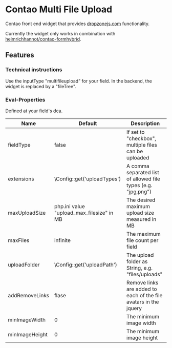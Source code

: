 # Contao Multi File Upload

Contao front end widget that provides [dropzonejs.com](http://www.dropzonejs.com/) functionality.

Currently the widget only works in combination with [heimrichhannot/contao-formhybrid](https://github.com/heimrichhannot/contao-formhybrid).

## Features

### Technical instructions

Use the inputType "multifileupload" for your field. In the backend, the widget is replaced by a "fileTree".

### Eval-Properties

Defined at your field's dca.

Name | Default | Description
---- | ------- | -----------
fieldType | false | If set to "checkbox", multiple files can be uploaded
extensions | \Config::get('uploadTypes') | A comma separated list of allowed file types (e.g. "jpg,png")
maxUploadSize | php.ini value "upload_max_filesize" in MB | The desired maximum upload size measured in MB
maxFiles | infinite | The maximum file count per field
uploadFolder | \Config::get('uploadPath') | The upload folder as String, e.g. "files/uploads"
addRemoveLinks | flase | Remove links are added to each of the file avatars in the jquery
minImageWidth | 0 | The minimum image width
minImageHeight | 0 | The minimum image height